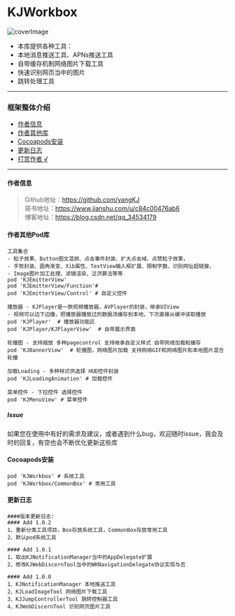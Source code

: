 # KJWorkbox
![coverImage](https://upload-images.jianshu.io/upload_images/1933747-b7e843a01999b9a9.jpg?imageMogr2/auto-orient/strip%7CimageView2/2/w/1240)

* 本库提供各种工具：
* 本地消息推送工具、APNs推送工具
* 自带缓存机制网络图片下载工具
* 快速识别网页当中的图片
* 跳转处理工具

----------------------------------------
### 框架整体介绍
* [作者信息](#作者信息)
* [作者其他库](#作者其他库)
* [Cocoapods安装](#Cocoapods安装)
* [更新日志](#更新日志)
* [打赏作者 &radic;](#打赏作者)

----------------------------------------

#### <a id="作者信息"></a>作者信息
> Github地址：https://github.com/yangKJ  
> 简书地址：https://www.jianshu.com/u/c84c00476ab6  
> 博客地址：https://blog.csdn.net/qq_34534179  


#### <a id="作者其他库"></a>作者其他Pod库
```
工具集合
- 粒子效果、Button图文混排、点击事件封装、扩大点击域、点赞粒子效果，
- 手势封装、圆角渐变、Xib属性、TextView输入框扩展、限制字数、识别网址超链接，
- Image图片加工处理、滤镜渲染、泛洪算法等等
pod 'KJEmitterView'
pod 'KJEmitterView/Function'#
pod 'KJEmitterView/Control' # 自定义控件

播放器 - KJPlayer是一款视频播放器，AVPlayer的封装，继承UIView
- 视频可以边下边播，把播放器播放过的数据流缓存到本地，下次直接从缓冲读取播放
pod 'KJPlayer'  # 播放器功能区
pod 'KJPlayer/KJPlayerView'  # 自带展示界面

轮播图 - 支持缩放 多种pagecontrol 支持继承自定义样式 自带网络加载和缓存
pod 'KJBannerView'  # 轮播图，网络图片加载 支持网络GIF和网络图片和本地图片混合轮播

加载Loading - 多种样式供选择 HUD控件封装
pod 'KJLoadingAnimation' # 加载控件

菜单控件 - 下拉控件 选择控件
pod 'KJMenuView' # 菜单控件
```

##### Issue
如果您在使用中有好的需求及建议，或者遇到什么bug，欢迎随时issue，我会及时的回复，有空也会不断优化更新这些库

#### <a id="Cocoapods安装"></a>Cocoapods安装
```
pod 'KJWorkbox' # 系统工具
pod 'KJWorkbox/CommonBox' # 常用工具
```

#### <a id="更新日志"></a>更新日志
```
####版本更新日志:
#### Add 1.0.2
1、重新分类工具项目，Box存放系统工具，CommonBox存放常用工具
2、默认pod系统工具

#### Add 1.0.1
1、取出KJNotificationManager当中的AppDelegate扩展
2、修改KJWebDiscernTool当中的WKNavigationDelegate协议实现与否

#### Add 1.0.0
1、KJNotificationManager 本地推送工具
2、KJLoadImageTool 网络图片下载工具
3、KJJumpControllerTool 跳转控制器工具
4、KJWebDiscernTool 识别网页图片工具

```
